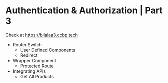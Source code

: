 # Authentication & Authorization | Part 3

Check at https://bilalaa3.ccbp.tech

- Router Switch
  - User Defined Components
  - Redirect
- Wrapper Component
  - Protected Route
- Integrating APIs
  - Get All Products
